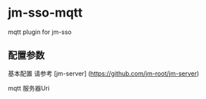 # jm-sso-mqtt

mqtt plugin for jm-sso

## 配置参数

基本配置 请参考 [jm-server] (https://github.com/jm-root/jm-server)

mqtt 服务器Uri

